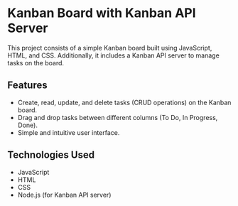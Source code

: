 # Kanban Board with Kanban API Server

This project consists of a simple Kanban board built using JavaScript, HTML, and CSS. Additionally, it includes a Kanban API server to manage tasks on the board.

## Features

- Create, read, update, and delete tasks (CRUD operations) on the Kanban board.
- Drag and drop tasks between different columns (To Do, In Progress, Done).
- Simple and intuitive user interface.

## Technologies Used

- JavaScript
- HTML
- CSS
- Node.js (for Kanban API server)


